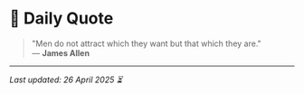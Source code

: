 # 📜 Daily Quote

> "Men do not attract which they want but that which they are."  
> — **James Allen**

---

_Last updated: 26 April 2025 ⏳_
